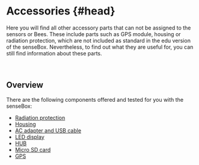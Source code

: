# Accessories {#head}

<div class="description">Here you will find all other accessory parts that can not be assigned to the sensors or Bees. These include parts such as GPS module, housing or radiation protection, which are not included as standard in the edu version of the senseBox. Nevertheless, to find out what they are useful for, you can still find information about these parts.</div>
<div class="line">
    <br>
    <br>
</div>

## Overview

There are the following components offered and tested for you with the senseBox:
* [Radiation protection](strahlenschutz.md)
* [Housing](gehaeuse.md)
* [AC adapter and USB cable](netzteil-und-usb-kabel.md)
* [LED display](led-display.md)
* [HUB](hub.md)
* [Micro SD card](micro-sd-karte.md)
* [GPS](gps.md)
